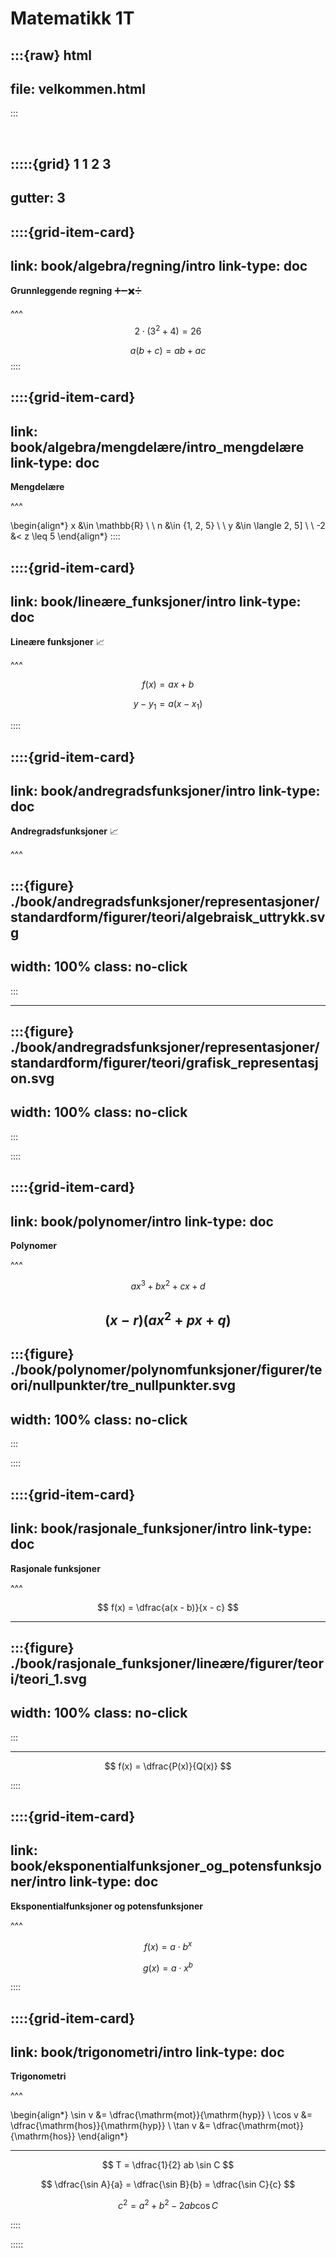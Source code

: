 # Matematikk 1T




:::{raw} html
---
file: velkommen.html
---
:::

<br>

:::::{grid} 1 1 2 3
---
gutter: 3
---

::::{grid-item-card}
---
link: book/algebra/regning/intro
link-type: doc
---
**Grunnleggende regning** ➕➖✖️➗


^^^
$$
2 \cdot(3^2 + 4) = 26
$$

$$
a(b + c) = ab + ac
$$
::::

::::{grid-item-card}
---
link: book/algebra/mengdelære/intro_mengdelære
link-type: doc
---
**Mengdelære** 

^^^

\begin{align*}
    x &\in \mathbb{R} \\
    \\
    n &\in \{1, 2, 5\} \\
    \\
    y &\in \langle 2, 5] \\
    \\
    -2 &< z \leq  5
\end{align*}
::::


::::{grid-item-card}
---
link: book/lineære_funksjoner/intro
link-type: doc
---
**Lineære funksjoner** 📈


^^^

$$
f(x) = ax + b
$$

$$
y - y_1 = a(x - x_1)
$$

::::


::::{grid-item-card}
---
link: book/andregradsfunksjoner/intro
link-type: doc
---
**Andregradsfunksjoner** 📈


^^^

:::{figure} ./book/andregradsfunksjoner/representasjoner/standardform/figurer/teori/algebraisk_uttrykk.svg
---
width: 100%
class: no-click
---
:::

---

:::{figure} ./book/andregradsfunksjoner/representasjoner/standardform/figurer/teori/grafisk_representasjon.svg
---
width: 100%
class: no-click
---
:::

::::


::::{grid-item-card}
---
link: book/polynomer/intro
link-type: doc
---
**Polynomer** 


^^^

$$
ax^3 + bx^2 + cx + d
$$

$$
(x - r)(ax^2 + px + q)
$$
---

:::{figure} ./book/polynomer/polynomfunksjoner/figurer/teori/nullpunkter/tre_nullpunkter.svg
---
width: 100%
class: no-click
---
:::

::::


::::{grid-item-card}
---
link: book/rasjonale_funksjoner/intro
link-type: doc
---
**Rasjonale funksjoner** 


^^^

$$
f(x) = \dfrac{a(x - b)}{x - c}
$$

---

:::{figure} ./book/rasjonale_funksjoner/lineære/figurer/teori/teori_1.svg
---
width: 100%
class: no-click
---
:::


---

$$
f(x) = \dfrac{P(x)}{Q(x)}
$$

::::


::::{grid-item-card}
---
link: book/eksponentialfunksjoner_og_potensfunksjoner/intro
link-type: doc
---
**Eksponentialfunksjoner og potensfunksjoner** 


^^^

$$
f(x) = a \cdot b^x
$$

$$
g(x) = a \cdot x^b
$$


::::



::::{grid-item-card}
---
link: book/trigonometri/intro
link-type: doc
---
**Trigonometri** 


^^^

\begin{align*}
    \sin v &= \dfrac{\mathrm{mot}}{\mathrm{hyp}} \\
    \cos v &= \dfrac{\mathrm{hos}}{\mathrm{hyp}} \\
    \tan v &= \dfrac{\mathrm{mot}}{\mathrm{hos}}
\end{align*}

---

$$
T = \dfrac{1}{2} ab \sin C
$$

$$
\dfrac{\sin A}{a} = \dfrac{\sin B}{b} = \dfrac{\sin C}{c}
$$

$$
c^2 = a^2 + b^2 - 2ab\cos C
$$


::::


:::::
